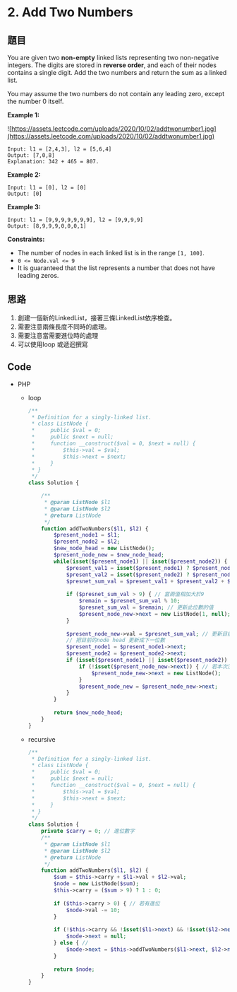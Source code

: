 # 2. Add Two Numbers

## 題目

You are given two **non-empty** linked lists representing two non-negative integers. The digits are stored in **reverse order**, and each of their nodes contains a single digit. Add the two numbers and return the sum as a linked list.

You may assume the two numbers do not contain any leading zero, except the number 0 itself.

**Example 1:**

![https://assets.leetcode.com/uploads/2020/10/02/addtwonumber1.jpg](https://assets.leetcode.com/uploads/2020/10/02/addtwonumber1.jpg)

```
Input: l1 = [2,4,3], l2 = [5,6,4]
Output: [7,0,8]
Explanation: 342 + 465 = 807.

```

**Example 2:**

```
Input: l1 = [0], l2 = [0]
Output: [0]

```

**Example 3:**

```
Input: l1 = [9,9,9,9,9,9,9], l2 = [9,9,9,9]
Output: [8,9,9,9,0,0,0,1]

```

**Constraints:**

- The number of nodes in each linked list is in the range `[1, 100]`.
- `0 <= Node.val <= 9`
- It is guaranteed that the list represents a number that does not have leading zeros.

## 思路

1. 創建一個新的LinkedList，接著三條LinkedList依序檢查。
2. 需要注意兩條長度不同時的處理。
3. 需要注意當需要進位時的處理
4. 可以使用loop 或遞迴撰寫

## Code

- PHP
    - loop

        ```php
        /**
         * Definition for a singly-linked list.
         * class ListNode {
         *     public $val = 0;
         *     public $next = null;
         *     function __construct($val = 0, $next = null) {
         *         $this->val = $val;
         *         $this->next = $next;
         *     }
         * }
         */
        class Solution {

            /**
             * @param ListNode $l1
             * @param ListNode $l2
             * @return ListNode
             */
            function addTwoNumbers($l1, $l2) {
                $present_node1 = $l1;
                $present_node2 = $l2;
                $new_node_head = new ListNode();
                $present_node_new = $new_node_head;
                while(isset($present_node1) || isset($present_node2)) {
                    $present_val1 = isset($present_node1) ? $present_node1->val : 0;
                    $present_val2 = isset($present_node2) ? $present_node2->val : 0;
                    $presnet_sum_val = $present_val1 + $present_val2 + $present_node_new->val; // 這邊先把上一次進位的加入
                    
                    if ($presnet_sum_val > 9) { // 當兩值相加大於9
                        $remain = $presnet_sum_val % 10;
                        $presnet_sum_val = $remain; // 更新此位數的值
                        $present_node_new->next = new ListNode(1, null); // 進位
                    }
                    
                    $present_node_new->val = $presnet_sum_val; // 更新目前這個位數的node的值，由於上面已經算了上一次進位的，這邊直接取代
                    // 把目前的node head 更新成下一位數
                    $present_node1 = $present_node1->next;
                    $present_node2 = $present_node2->next;
                    if (isset($present_node1) || isset($present_node2)) { // 檢查是否有下一個位數 (node)
                        if (!isset($present_node_new->next)) { // 若本次沒有進位(新linkedlist的下個node未被創建)，則建一個新的
                            $present_node_new->next = new ListNode();
                        }
                        $present_node_new = $present_node_new->next;
                    }
                }
                
                return $new_node_head;
            }
        }
        ```

    - recursive

        ```php
        /**
         * Definition for a singly-linked list.
         * class ListNode {
         *     public $val = 0;
         *     public $next = null;
         *     function __construct($val = 0, $next = null) {
         *         $this->val = $val;
         *         $this->next = $next;
         *     }
         * }
         */
        class Solution {
        	private $carry = 0; // 進位數字
            /**
             * @param ListNode $l1
             * @param ListNode $l2
             * @return ListNode
             */
            function addTwoNumbers($l1, $l2) {
                $sum = $this->carry + $l1->val + $l2->val;
                $node = new ListNode($sum);
                $this->carry = ($sum > 9) ? 1 : 0;
                
                if ($this->carry > 0) { // 若有進位
                    $node->val -= 10;
                }
                
                if (!$this->carry && !isset($l1->next) && !isset($l2->next)) { // 若不須進位，且兩個linkedlist的next皆為 null
                    $node->next = null;
                } else { // 
                    $node->next = $this->addTwoNumbers($l1->next, $l2->next);
                }
                
                return $node;
            }
        }
        ```